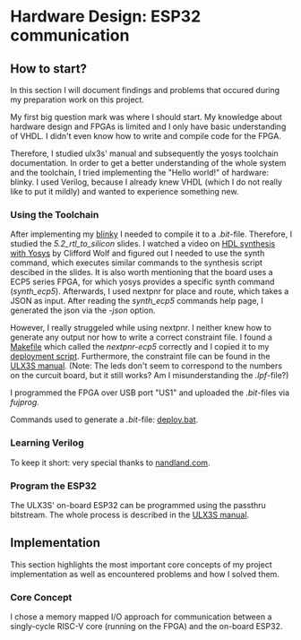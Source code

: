 # Hardware Design: ESP32 communication

## How to start?
In this section I will document findings and problems that occured during my preparation work on this project.

My first big question mark was where I should start. My knowledge about hardware design and FPGAs is limited and I only have basic understanding of VHDL. I didn't even know how to write and compile code for the FPGA.

Therefore, I studied ulx3s' manual and subsequently the yosys toolchain documentation. In order to get a better understanding of the whole system and the toolchain, I tried implementing the "Hello world!" of hardware: blinky. I used Verilog, because I already knew VHDL (which I do not really like to put it mildly) and wanted to experience something new.

### Using the Toolchain
After implementing my [blinky](blinky.v)  I needed to compile it to a _.bit_-file. Therefore, I studied the _5.2_rtl_to_silicon_ slides. I watched a video on [HDL synthesis with Yosys](https://www.youtube.com/watch?v=rVftXFl5tHs) by Clifford Wolf and figured out I needed to use the synth command, which executes similar commands to the synthesis script descibed in the slides. It is also worth mentioning that the board uses a ECP5 series FPGA, for which yosys provides a specific synth command (_synth_ecp5_). Afterwards, I used nextpnr for place and route, which takes a JSON as input. After reading the _synth_ecp5_ commands help page, I generated the json via the _-json_ option.

However, I really struggeled while using nextpnr. I neither knew how to generate any output nor how to write a correct constraint file. I found a [Makefile](https://github.com/ulx3s/blink/blob/main/Makefile) which called the _nextpnr-ecp5_ correctly and I copied it to my [deployment script](deploy.bat). Furthermore, the constraint file can be found in the [ULX3S manual](https://github.com/emard/ulx3s/blob/master/doc/MANUAL.md). (Note: The leds don't seem to correspond to the numbers on the curcuit board, but it still works? Am I misunderstanding the _.lpf_-file?)

I programmed the FPGA over USB port "US1" and uploaded the _.bit_-files via _fujprog_.

Commands used to generate a _.bit_-file: [deploy.bat](deploy.bat). 

### Learning Verilog

To keep it short: very special thanks to [nandland.com](https://nandland.com/).

### Program the ESP32

The ULX3S' on-board ESP32 can be programmed using the passthru bitstream. The whole process is described in the [ULX3S manual](https://github.com/emard/ulx3s/blob/master/doc/MANUAL.md).

## Implementation
This section highlights the most important core concepts of my project implementation as well as encountered problems and how I solved them.

### Core Concept
I chose a memory mapped I/O approach for communication between a singly-cycle RISC-V core (running on the FPGA) and the on-board ESP32. 


